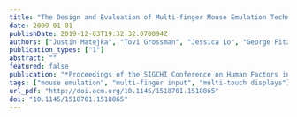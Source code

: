 ```yaml
---
title: "The Design and Evaluation of Multi-finger Mouse Emulation Techniques"
date: 2009-01-01
publishDate: 2019-12-03T19:32:32.070094Z
authors: ["Justin Matejka", "Tovi Grossman", "Jessica Lo", "George Fitzmaurice"]
publication_types: ["1"]
abstract: ""
featured: false
publication: "*Proceedings of the SIGCHI Conference on Human Factors in Computing Systems*"
tags: ["mouse emulation", "multi-finger input", "multi-touch displays"]
url_pdf: "http://doi.acm.org/10.1145/1518701.1518865"
doi: "10.1145/1518701.1518865"
---
```


